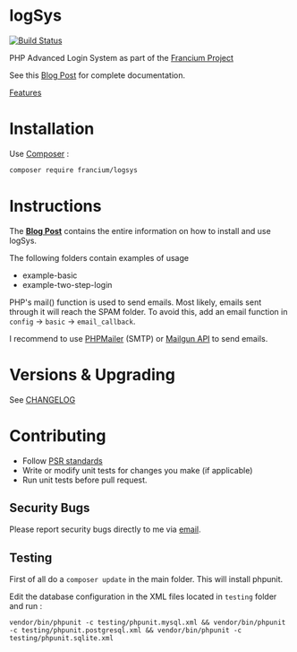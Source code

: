 logSys
======

[![Build Status](https://travis-ci.org/subins2000/logSys.svg?branch=master)](https://travis-ci.org/subins2000/logSys)

PHP Advanced Login System as part of the [Francium Project](http://subinsb.com/the-francium-project)

See this [Blog Post](http://subinsb.com/php-logsys) for complete documentation.

[Features](http://subinsb.com/php-logsys#Features)

Installation
============

Use [Composer](http://getcomposer.org) :

```bash
composer require francium/logsys
```

Instructions
============

The **[Blog Post](http://subinsb.com/php-logsys)** contains the entire information on how to install and use logSys.

The following folders contain examples of usage
* example-basic
* example-two-step-login

PHP's mail() function is used to send emails. Most likely, emails sent through it will reach the SPAM folder. To avoid this, add an email function in `config` -> `basic` -> `email_callback`.

I recommend to use [PHPMailer](https://github.com/PHPMailer/PHPMailer/) (SMTP) or [Mailgun API](https://mailgun.com) to send emails.

Versions & Upgrading
====================

See [CHANGELOG](https://github.com/subins2000/logSys/blob/master/CHANGELOG.md)

Contributing
============

* Follow [PSR standards](http://www.php-fig.org/psr)
* Write or modify unit tests for changes you make (if applicable)
* Run unit tests before pull request.

## Security Bugs

Please report security bugs directly to me via [email](https://subinsb.com/contact).

## Testing

First of all do a `composer update` in the main folder. This will install phpunit.

Edit the database configuration in the XML files located in `testing` folder and run :

```
vendor/bin/phpunit -c testing/phpunit.mysql.xml && vendor/bin/phpunit -c testing/phpunit.postgresql.xml && vendor/bin/phpunit -c testing/phpunit.sqlite.xml
```
